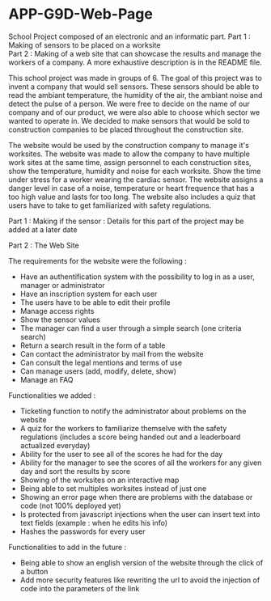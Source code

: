 # APP-G9D-Web-Page
School Project composed of an electronic and an informatic part. 
Part 1 : Making of sensors to be placed on a worksite       
Part 2 : Making of a web site that can showcase the results and manage the workers of a company. A more exhaustive description is in the README file.

This school project was made in groups of 6. The goal of this project was to invent a company that would sell sensors. These sensors should be able to read the 
ambiant temperature, the humidity of the air, the ambiant noise and detect the pulse of a person.
We were free to decide on the name of our company and of our product, we were also able to choose which sector we wanted to operate in.
We decided to make sensors that would be sold to construction companies to be placed throughout the construction site.

The website would be used by the construction company to manage it's worksites. The website was made to allow the company to have multiple work sites at the same time, 
assign personnel to each construction sites, show the temperature, humidity and noise for each worksite. Show the time under stress for a worker wearing the cardiac 
sensor. The website assigns a danger level in case of a noise, temperature or heart frequence that has a too high value and lasts for too long. The website also 
includes a quiz that users have to take to get familiarized with safety regulations.


Part 1 : Making if the sensor :
Details for this part of the project may be added at a later date 


Part 2 : The Web Site

The requirements for the website were the following :
- Have an authentification system with the possibility to log in as a user, manager or administrator
- Have an inscription system for each user
- The users have to be able to edit their profile
- Manage access rights
- Show the sensor values
- The manager can find a user through a simple search (one criteria search)
- Return a search result in the form of a table
- Can contact the administrator by mail from the website
- Can consult the legal mentions and terms of use
- Can manage users (add, modify, delete, show)
- Manage an FAQ

Functionalities we added :
- Ticketing function to notify the administrator about problems on the website
- A quiz for the workers to familiarize themselve with the safety regulations (includes a score being handed out and a leaderboard actualized everyday)
- Ability for the user to see all of the scores he had for the day
- Ability for the manager to see the scores of all the workers for any given day and sort the results by score
- Showing of the worksites on an interactive map
- Being able to set multiples worksites instead of just one
- Showing an error page when there are problems with the database or code (not 100% deployed yet)
- Is protected from javascript injections when the user can insert text into text fields (example : when he edits his info)
- Hashes the passwords for every user

Functionalities to add in the future : 
- Being able to show an english version of the website through the click of a button
- Add more security features like rewriting the url to avoid the injection of code into the parameters of the link









